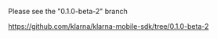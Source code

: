 Please see the "0.1.0-beta-2" branch

https://github.com/klarna/klarna-mobile-sdk/tree/0.1.0-beta-2
